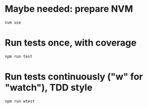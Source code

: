 # Maybe needed: prepare NVM
`nvm use`

# Run tests once, with coverage

`npm run test`

# Run tests continuously ("w" for "watch"), TDD style

`npm run wtest`